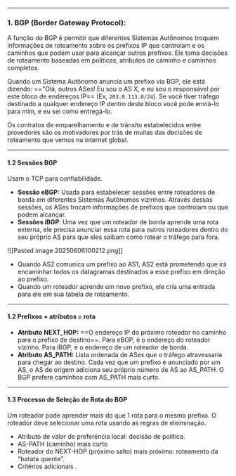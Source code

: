 
---
### **1. BGP (Border Gateway Protocol):**
A  função do BGP é permitir que diferentes Sistemas Autônomos troquem informações de roteamento sobre os prefixos IP que controlam e os caminhos que podem usar para alcançar outros prefixos. Ele toma decisões de roteamento baseadas em políticas, atributos de caminho e caminhos completos.

Quando um Sistema Autônomo anuncia um prefixo via BGP, ele está dizendo: =="Olá, outros ASes! Eu sou o AS X, e eu sou o responsável por este bloco de endereços IP== (Ex, `203.0.113.0/24`). Se você tiver tráfego destinado a qualquer endereço IP dentro deste bloco você pode enviá-lo para mim, e eu sei como entregá-lo.

Os contratos de emparelhamento e de trânsito estabelecidos entre provedores são os motivadores por trás de muitas das decisões de roteamento que vemos na internet global.


---
#### **1.2 Sessões BGP**
Usam o TCP para confiabilidade.
- **Sessão eBGP:** Usada para estabelecer sessões entre roteadores de borda em diferentes Sistemas Autônomos vizinhos. Através dessas sessões, os ASes trocam informações de prefixos que controlam ou que podem alcançar.
- **Sessôes iBGP**: Uma vez que um roteador de borda aprende uma rota externa, ele precisa anunciar essa rota para outros roteadores dentro do seu próprio AS para que eles saibam como rotear o tráfego para fora.
 
![[Pasted image 20250606100212.png]]
- Quando AS2 comunica um prefixo ao AS1, AS2 está prometendo que irá encaminhar todos os datagramas destinados a esse prefixo em direção ao prefixo.
- Quando um roteador aprende um novo prefixo, ele cria uma entrada para ele em sua tabela de roteamento.

---
#### **1.2 Prefixos + atributos = rota**
- **Atributo NEXT_HOP:** ==O endereço IP do próximo roteador no caminho para o prefixo de destino==. Para eBGP, é o endereço do roteador vizinho. Para iBGP, é o endereço de um roteador de borda.
- **Atributo AS_PATH:** Lista ordenada de ASes que o tráfego atravessaria para chegar ao destino. Cada vez que um prefixo é anunciado por um AS, o AS de origem adiciona seu próprio número de AS ao AS_PATH. O BGP prefere caminhos com AS_PATH mais curto.

---
#### **1.3 Processo de Seleção de Rota do BGP**
Um roteador pode aprender mais do que 1 rota para o mesmo prefixo. O roteador deve selecionar uma rota usando as regras de eleiminação.

- Atributo de valor de preferência local: decisão de política.
- AS-PATH (caminho) mais curto
- Roteador do NEXT-HOP (próximo salto) mais próximo: roteamento da “batata quente”.
- Critérios adicionais .


